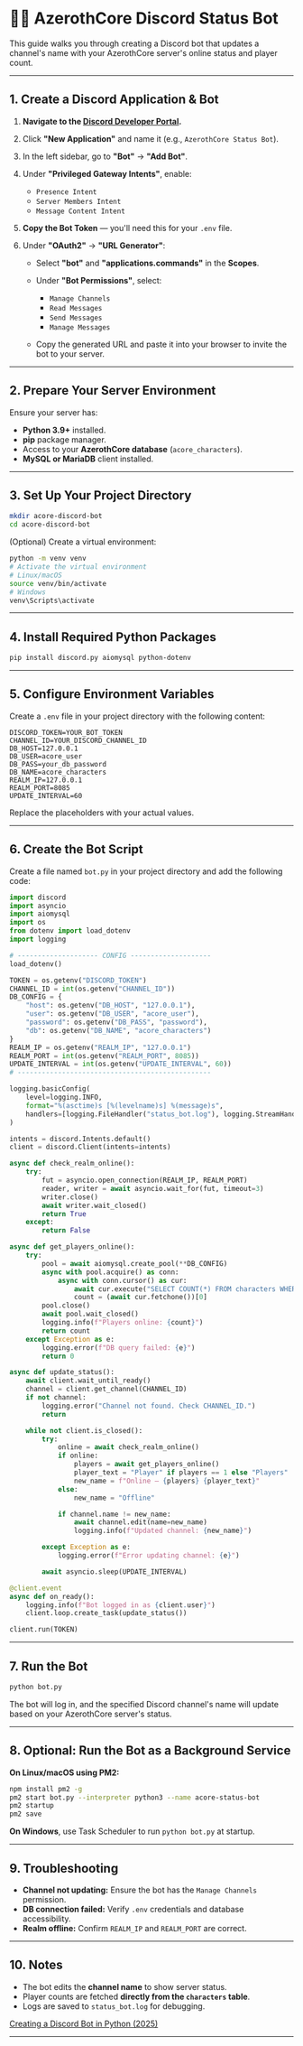 # 🧙‍♂️ AzerothCore Discord Status Bot

This guide walks you through creating a Discord bot that updates a channel's name with your AzerothCore server's online status and player count.

---

## 1. Create a Discord Application & Bot

1. **Navigate to the [Discord Developer Portal](https://discord.com/developers/applications).**
2. Click **"New Application"** and name it (e.g., `AzerothCore Status Bot`).
3. In the left sidebar, go to **"Bot"** → **"Add Bot"**.
4. Under **"Privileged Gateway Intents"**, enable:

   * `Presence Intent`
   * `Server Members Intent`
   * `Message Content Intent`
5. **Copy the Bot Token** — you'll need this for your `.env` file.
6. Under **"OAuth2"** → **"URL Generator"**:

   * Select **"bot"** and **"applications.commands"** in the **Scopes**.
   * Under **"Bot Permissions"**, select:

     * `Manage Channels`
     * `Read Messages`
     * `Send Messages`
     * `Manage Messages`
   * Copy the generated URL and paste it into your browser to invite the bot to your server.

---

## 2. Prepare Your Server Environment

Ensure your server has:

* **Python 3.9+** installed.
* **pip** package manager.
* Access to your **AzerothCore database** (`acore_characters`).
* **MySQL or MariaDB** client installed.

---

## 3. Set Up Your Project Directory

```bash
mkdir acore-discord-bot
cd acore-discord-bot
```

(Optional) Create a virtual environment:

```bash
python -m venv venv
# Activate the virtual environment
# Linux/macOS
source venv/bin/activate
# Windows
venv\Scripts\activate
```

---

## 4. Install Required Python Packages

```bash
pip install discord.py aiomysql python-dotenv
```

---

## 5. Configure Environment Variables

Create a `.env` file in your project directory with the following content:

```env
DISCORD_TOKEN=YOUR_BOT_TOKEN
CHANNEL_ID=YOUR_DISCORD_CHANNEL_ID
DB_HOST=127.0.0.1
DB_USER=acore_user
DB_PASS=your_db_password
DB_NAME=acore_characters
REALM_IP=127.0.0.1
REALM_PORT=8085
UPDATE_INTERVAL=60
```

Replace the placeholders with your actual values.

---

## 6. Create the Bot Script

Create a file named `bot.py` in your project directory and add the following code:

```python
import discord
import asyncio
import aiomysql
import os
from dotenv import load_dotenv
import logging

# -------------------- CONFIG --------------------
load_dotenv()

TOKEN = os.getenv("DISCORD_TOKEN")
CHANNEL_ID = int(os.getenv("CHANNEL_ID"))
DB_CONFIG = {
    "host": os.getenv("DB_HOST", "127.0.0.1"),
    "user": os.getenv("DB_USER", "acore_user"),
    "password": os.getenv("DB_PASS", "password"),
    "db": os.getenv("DB_NAME", "acore_characters")
}
REALM_IP = os.getenv("REALM_IP", "127.0.0.1")
REALM_PORT = int(os.getenv("REALM_PORT", 8085))
UPDATE_INTERVAL = int(os.getenv("UPDATE_INTERVAL", 60))
# ------------------------------------------------

logging.basicConfig(
    level=logging.INFO,
    format="%(asctime)s [%(levelname)s] %(message)s",
    handlers=[logging.FileHandler("status_bot.log"), logging.StreamHandler()]
)

intents = discord.Intents.default()
client = discord.Client(intents=intents)

async def check_realm_online():
    try:
        fut = asyncio.open_connection(REALM_IP, REALM_PORT)
        reader, writer = await asyncio.wait_for(fut, timeout=3)
        writer.close()
        await writer.wait_closed()
        return True
    except:
        return False

async def get_players_online():
    try:
        pool = await aiomysql.create_pool(**DB_CONFIG)
        async with pool.acquire() as conn:
            async with conn.cursor() as cur:
                await cur.execute("SELECT COUNT(*) FROM characters WHERE online=1;")
                count = (await cur.fetchone())[0]
        pool.close()
        await pool.wait_closed()
        logging.info(f"Players online: {count}")
        return count
    except Exception as e:
        logging.error(f"DB query failed: {e}")
        return 0

async def update_status():
    await client.wait_until_ready()
    channel = client.get_channel(CHANNEL_ID)
    if not channel:
        logging.error("Channel not found. Check CHANNEL_ID.")
        return

    while not client.is_closed():
        try:
            online = await check_realm_online()
            if online:
                players = await get_players_online()
                player_text = "Player" if players == 1 else "Players"
                new_name = f"Online — {players} {player_text}"
            else:
                new_name = "Offline"

            if channel.name != new_name:
                await channel.edit(name=new_name)
                logging.info(f"Updated channel: {new_name}")

        except Exception as e:
            logging.error(f"Error updating channel: {e}")

        await asyncio.sleep(UPDATE_INTERVAL)

@client.event
async def on_ready():
    logging.info(f"Bot logged in as {client.user}")
    client.loop.create_task(update_status())

client.run(TOKEN)
```

---

## 7. Run the Bot

```bash
python bot.py
```

The bot will log in, and the specified Discord channel's name will update based on your AzerothCore server's status.

---

## 8. Optional: Run the Bot as a Background Service

**On Linux/macOS using PM2:**

```bash
npm install pm2 -g
pm2 start bot.py --interpreter python3 --name acore-status-bot
pm2 startup
pm2 save
```

**On Windows**, use Task Scheduler to run `python bot.py` at startup.

---

## 9. Troubleshooting

* **Channel not updating:** Ensure the bot has the `Manage Channels` permission.
* **DB connection failed:** Verify `.env` credentials and database accessibility.
* **Realm offline:** Confirm `REALM_IP` and `REALM_PORT` are correct.

---

## 10. Notes

* The bot edits the **channel name** to show server status.
* Player counts are fetched **directly from the `characters` table**.
* Logs are saved to `status_bot.log` for debugging.

[Creating a Discord Bot in Python (2025)](https://www.youtube.com/watch?v=YD_N6Ffoojw&utm_source=chatgpt.com)

---
